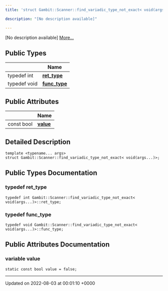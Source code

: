 ```yaml
---
title: 'struct Gambit::Scanner::find_variadic_type_not_exact< void(args...)>'

description: "[No description available]"

---
```









[No description available] [More...](#detailed-description)

## Public Types

|                | Name           |
| -------------- | -------------- |
| typedef int | **[ret_type](/documentation/code/colliderbit_development/classes/structgambit_1_1scanner_1_1find__variadic__type__not__exact_3_01void_07args_8_8_8_08_4/#typedef-ret-type)**  |
| typedef void | **[func_type](/documentation/code/colliderbit_development/classes/structgambit_1_1scanner_1_1find__variadic__type__not__exact_3_01void_07args_8_8_8_08_4/#typedef-func-type)**  |

## Public Attributes

|                | Name           |
| -------------- | -------------- |
| const bool | **[value](/documentation/code/colliderbit_development/classes/structgambit_1_1scanner_1_1find__variadic__type__not__exact_3_01void_07args_8_8_8_08_4/#variable-value)**  |

## Detailed Description

```
template <typename... args>
struct Gambit::Scanner::find_variadic_type_not_exact< void(args...)>;
```

## Public Types Documentation

### typedef ret_type

```
typedef int Gambit::Scanner::find_variadic_type_not_exact< void(args...)>::ret_type;
```


### typedef func_type

```
typedef void Gambit::Scanner::find_variadic_type_not_exact< void(args...)>::func_type;
```


## Public Attributes Documentation

### variable value

```
static const bool value = false;
```


-------------------------------

Updated on 2022-08-03 at 00:01:10 +0000